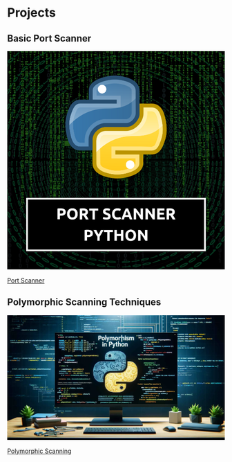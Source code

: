 <h1> Projects </h1>
<section>
<h2>Basic Port Scanner</h2>
    <div class="project-item">
        <a href="https://github.com/VincentRitchie/Basic-Port-Scanner">
            <img src="https://github.com/VincentRitchie/Basic-Port-Scanner/blob/main/portscannerpython.png" alt="Basic Port Scanner" width="650">
            <p>Port Scanner</p>
        </a>
    </div>
    
<h2>Polymorphic Scanning Techniques </h2>
    <div class="project-item">
        <a href="https://github.com/VincentRitchie/Polymorphic-Scanning-Techniques/blob/main/README.md">
            <img src="https://github.com/VincentRitchie/Polymorphic-Scanning-Techniques/blob/main/Polymorphism-in-Python.webp" alt="Polymorphic Scanning" width="650">
            <p>Polymorphic Scanning</p>
        </a>
    </div>
</section>

